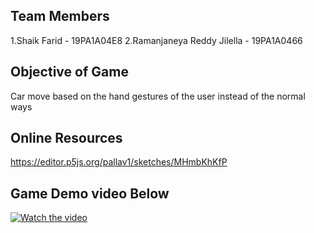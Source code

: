 ## Team Members 
1.Shaik Farid - 19PA1A04E8
2.Ramanjaneya Reddy Jilella - 19PA1A0466 
## Objective of Game 
Car move based on the hand gestures of the user instead of the normal ways


## Online Resources 
https://editor.p5js.org/pallav1/sketches/MHmbKhKfP

## Game Demo video Below
[![Watch the video](https://www.researchgate.net/profile/Noor_Ibraheem/publication/307894274/figure/fig2/AS:403958326677506@1473322578610/game-controlling-using-hand-gestures-1.png)](https://youtu.be/RNmR8BZff58)
